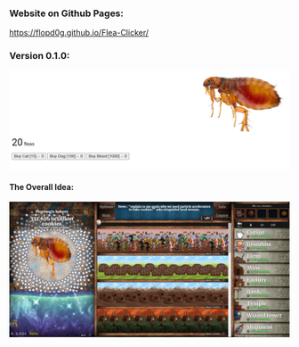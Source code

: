 ### Website on Github Pages:

https://flopd0g.github.io/Flea-Clicker/

### Version 0.1.0:

![image info](./images/v0.1.0.PNG)

#### The Overall Idea:

![image info](./images/theAllPowerful.PNG)
